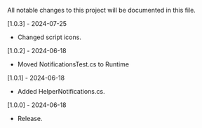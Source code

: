All notable changes to this project will be documented in this file.

[1.0.3] - 2024-07-25
 - Changed script icons.

[1.0.2] - 2024-06-18
 - Moved NotificationsTest.cs to Runtime

[1.0.1] - 2024-06-18
 - Added HelperNotifications.cs.

[1.0.0] - 2024-06-18
 - Release.